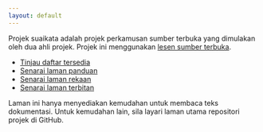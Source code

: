 ```yaml
---
layout: default
---
```


Projek suaikata adalah projek perkamusan sumber terbuka yang
dimulakan oleh dua ahli projek. Projek ini menggunakan
[lesen sumber terbuka][LN].

* [Tinjau daftar tersedia][TU]
* [Senarai laman panduan][PN]
* [Senarai laman rekaan][RN]
* [Senarai laman terbitan][TN]

Laman ini hanya menyediakan kemudahan untuk membaca teks
dokumentasi. Untuk kemudahan lain, sila layari laman utama
repositori projek di GitHub.


  [LN]: lesen.md
  [TU]: tinjau.md
  [PN]: panduan.md
  [RN]: rekaan.md
  [TN]: terbitan.md
